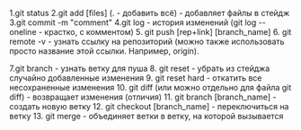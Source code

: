 1.git status
2.git add [files] (. - добавить всё) - добавляет файлы в стейдж
3.git commit -m "comment"
4.git log - история изменений (git log --oneline - крастко, с комментом) 5. git push [rep+link] [branch_name] 6. git remote -v - узнать ссылку на репозиторий (можно также использовать просто название этой ссылки. Например, origin).

7.git branch - узнать ветку для пуша 8. git reset - убрать из стейджа случайно добавленные изменения 9. git reset hard - откатить все несохраненные изменения 10. git diff (или можно отдельно для файла git diff) - возвращает изменения (отличия) 11. git branch [branch_name] - создать новую ветку 12. git checkout [branch_name] - переключиться на ветку 13. git merge - объединяет ветки в ветку, на которой вызывается
